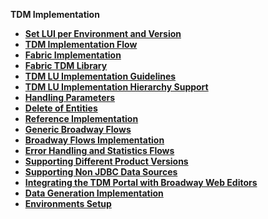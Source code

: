 <strong>TDM Implementation<strong>

<ul>
<li><a href="01_tdm_set_instance_per_env_and_version.md">Set LUI per Environment and Version</a></li>
<li><a href="02_tdm_implementation_flow.md">TDM Implementation Flow</a></li>    
<li><a href="03_tdm_fabric_implementation_flow.md">Fabric Implementation</a></li>
<li><a href="04_fabric_tdm_library.md">Fabric TDM Library</a></li>
<li><a href="05_tdm_lu_implementation_general.md">TDM LU Implementation Guidelines</a></li>
<li><a href="06_tdm_implementation_support_hierarchy.md">TDM LU Implementation Hierarchy Support</a></li>
<li><a href="07_tdm_implementation_parameters_handling.md">Handling Parameters </a></li>
<li><a href="08_tdm_implement_delete_of_entities.md">Delete of Entities</a></li>
<li><a href="09_tdm_reference_implementation.md">Reference Implementation</a></li>
<li><a href="10_tdm_generic_broadway_flows.md">Generic Broadway Flows</a></li>
<li><a href="11_tdm_implementation_using_generic_flows.md">Broadway Flows Implementation</a></li>
<li><a href="12_tdm_error_handling_and_statistics.md">Error Handling and Statistics Flows</a></li>
<li><a href="13_tdm_implementation_supporting_different_product_versions.md">Supporting Different Product Versions</a></li> 
<li><a href="14_tdm_implementation_supporting_non_jdbc_data_source.md">Supporting Non JDBC Data Sources</a></li>
<li><a href="15_tdm_integrating_the_tdm_portal_with_broadway_editors.md">Integrating the TDM Portal with Broadway Web Editors</a></li>
<li><a href="16_tdm_data_generation_implementation.md">Data Generation Implementation</a></li>    
<li><a href="tdm_fabric_implementation_environments_setup.md">Environments Setup</a></li>
</ul>



